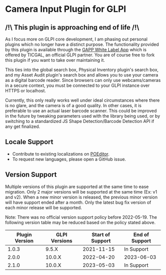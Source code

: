 # Camera Input Plugin for GLPI

## /!\ This plugin is approaching end of life /!\
As I focus more on GLPI core development, I am phasing out personal plugins which no longer have a distinct purpose.
The functionality provided by this plugin is available through the [GAPP White Label App](https://tic.gal/glpi/glpi-mobility-solutions/gapp-white-label/) which is offered by TICGAL, an official GLPI partner.
You are of course free to fork this plugin if you want to take over maintaining it.

This ties into the global search box, Physical Inventory plugin's search box, and my Asset Audit plugin's search box and allows you to use your camera as a digital barcode reader.
Since browsers can only use webcams/cameras in a secure context, you must be connected to your GLPI instance over HTTPS or localhost.

Currently, this only really works well under ideal circumstances where there is no glare, and the camera is of a good quality.
In other cases, it is preferable to use an actual laser barcode scanner.
This could be improved in the future by tweaking parameters used with the library being used, or by switching to a standardized JS Shape Detection/Barcode Detection API if any get finalized.

## Locale Support
- Contribute to existing localizations on [POEditor](https://poeditor.com/join/project?hash=UJXnGBmw5g).
- To request new languages, please open a GitHub issue.

## Version Support

Multiple versions of this plugin are supported at the same time to ease migration.
Only 2 major versions will be supported at the same time (Ex: v1 and v2).
When a new minor version is released, the previous minor version will have support ended after a month.
Only the latest bug fix version of each minor release will be supported.

Note: There was no official version support policy before 2022-05-19.
The following version table may be reduced based on the policy stated above.

| Plugin Version | GLPI Versions | Start of Support | End of Support |
|----------------|---------------|------------------|----------------|
| 1.0.3          | 9.5.X         | 2021-11-15       | In Support     |
| 2.0.0          | 10.0.X        | 2022-04-20       | 2023-06-03     |
| 2.1.0          | 10.0.X        | 2023-05-03       | In Support     |
